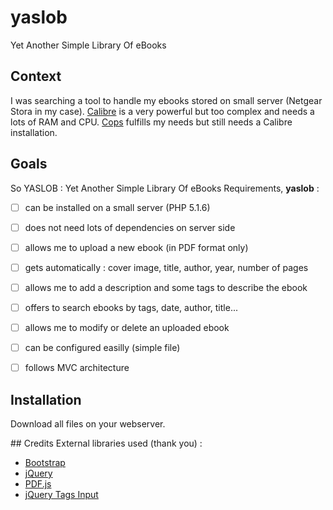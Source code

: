 # yaslob
Yet Another Simple Library Of eBooks

## Context
I was searching a tool to handle my ebooks stored on small server (Netgear Stora in my case). [Calibre](https://calibre-ebook.com/) is a very powerful but too complex and needs a lots of RAM and CPU. [Cops](https://github.com/seblucas/cops) fulfills my needs but still needs a Calibre installation.


## Goals
So YASLOB : Yet Another Simple Library Of eBooks
Requirements, **yaslob** :
  * [ ] can be installed on a small server (PHP 5.1.6)
  * [ ] does not need lots of dependencies on server side
  * [ ] allows me to upload a new ebook (in PDF format only)
  * [ ] gets automatically : cover image, title, author, year, number of pages
  * [ ] allows me to add a description and some tags to describe the ebook
  * [ ] offers to search ebooks by tags, date, author, title...
  * [ ] allows me to modify or delete an uploaded ebook
  * [ ] can be configured easilly (simple file)
  * [ ] follows MVC architecture


## Installation
Download all files on your webserver.


## Credits
External libraries used (thank you) :
  * [Bootstrap](https://getbootstrap.com/)
  * [jQuery](https://jquery.com/)
  * [PDF.js](https://mozilla.github.io/pdf.js/)
  * [jQuery Tags Input](http://xoxco.com/projects/code/tagsinput/)

